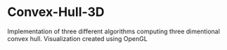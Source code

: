 # Convex-Hull-3D
Implementation of three different algorithms computing three dimentional convex hull. Visualization created using OpenGL
